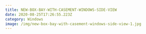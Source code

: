 ```yaml
---
title: NEW-BOX-BAY-WITH-CASEMENT-WINDOWS-SIDE-VIEW
date: 2020-08-25T17:26:55.223Z
category: Windows
image: /img/new-box-bay-with-casement-windows-side-view-1.jpg
---
```

